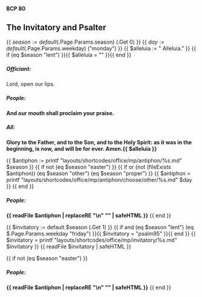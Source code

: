 #### BCP 80
## The Invitatory and Psalter
{{ $season := default ($.Page.Params.season) (.Get 0) }}
{{ $day := default ($.Page.Params.weekday) ("monday") }}
{{ $alleluia := " Alleluia." }}
{{ if (eq $season "lent") }}{{ $alleluia = "" }}{{ end }}
##### Officiant:
Lord, open our lips.

##### **People:**
**And our mouth shall proclaim your praise.**

##### **All:**
**Glory to the Father, and to the Son, and to the Holy Spirit:
as it was in the beginning, is now, and will be for ever.  Amen.{{ $alleluia }}**

{{ $antiphon := printf "layouts/shortcodes/office/mp/antiphon/%s.md" $season }}
{{ if not (eq $season "easter") }}
{{ if or (not (fileExists $antiphon)) (eq $season "other") (eq $season "proper") }}
    {{ $antiphon = printf "layouts/shortcodes/office/mp/antiphon/choose/other/%s.md" $day }}
  {{ end }}
##### **People:**
**{{ readFile $antiphon | replaceRE "\n" "" | safeHTML }}**
{{ end }}

{{ $invitatory := default $season (.Get 1) }}
{{ if and (eq $season "lent") (eq $.Page.Params.weekday "friday") }}{{ $invitatory = "psalm95" }}{{ end }}
{{ $invitatory = printf "layouts/shortcodes/office/mp/invitatory/%s.md" $invitatory }}
{{ readFile $invitatory | safeHTML }}

{{ if not (eq $season "easter") }}
##### **People:**
**{{ readFile $antiphon | replaceRE "\n" "" | safeHTML }}**
{{ end }}
